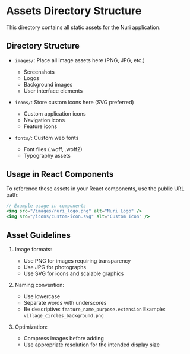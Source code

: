 # Assets Directory Structure

This directory contains all static assets for the Nuri application.

## Directory Structure

- `images/`: Place all image assets here (PNG, JPG, etc.)
  - Screenshots
  - Logos
  - Background images
  - User interface elements

- `icons/`: Store custom icons here (SVG preferred)
  - Custom application icons
  - Navigation icons
  - Feature icons

- `fonts/`: Custom web fonts
  - Font files (.woff, .woff2)
  - Typography assets

## Usage in React Components

To reference these assets in your React components, use the public URL path:

```jsx
// Example usage in components
<img src="/images/nuri_logo.png" alt="Nuri Logo" />
<img src="/icons/custom-icon.svg" alt="Custom Icon" />
```

## Asset Guidelines

1. Image formats:
   - Use PNG for images requiring transparency
   - Use JPG for photographs
   - Use SVG for icons and scalable graphics

2. Naming convention:
   - Use lowercase
   - Separate words with underscores
   - Be descriptive: `feature_name_purpose.extension`
   Example: `village_circles_background.png`

3. Optimization:
   - Compress images before adding
   - Use appropriate resolution for the intended display size
